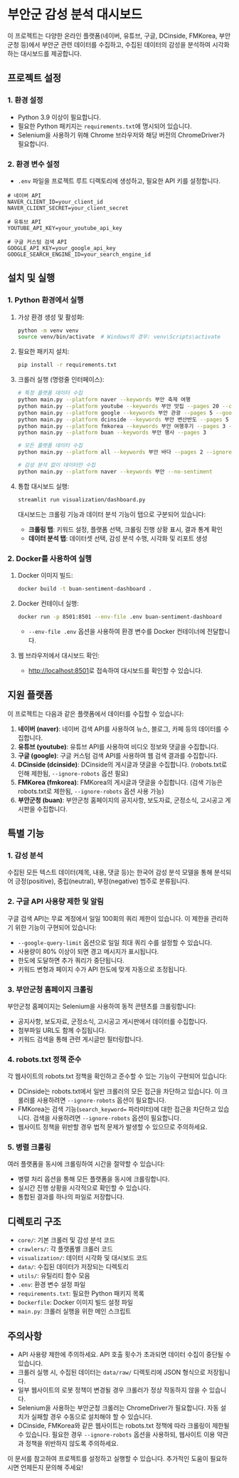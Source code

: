 # 부안군 감성 분석 대시보드

이 프로젝트는 다양한 온라인 플랫폼(네이버, 유튜브, 구글, DCinside, FMKorea, 부안군청 등)에서 부안군 관련 데이터를 수집하고, 수집된 데이터의 감성을 분석하여 시각화하는 대시보드를 제공합니다.

## 프로젝트 설정

### 1. 환경 설정

- Python 3.9 이상이 필요합니다.
- 필요한 Python 패키지는 `requirements.txt`에 명시되어 있습니다.
- Selenium을 사용하기 위해 Chrome 브라우저와 해당 버전의 ChromeDriver가 필요합니다.

### 2. 환경 변수 설정

- `.env` 파일을 프로젝트 루트 디렉토리에 생성하고, 필요한 API 키를 설정합니다.
```plaintext
# 네이버 API
NAVER_CLIENT_ID=your_client_id
NAVER_CLIENT_SECRET=your_client_secret

# 유튜브 API
YOUTUBE_API_KEY=your_youtube_api_key

# 구글 커스텀 검색 API
GOOGLE_API_KEY=your_google_api_key
GOOGLE_SEARCH_ENGINE_ID=your_search_engine_id
```

## 설치 및 실행

### 1. Python 환경에서 실행

1. 가상 환경 생성 및 활성화:

   ```bash
   python -m venv venv
   source venv/bin/activate  # Windows의 경우: venv\Scripts\activate
   ```

2. 필요한 패키지 설치:

   ```bash
   pip install -r requirements.txt
   ```

3. 크롤러 실행 (명령줄 인터페이스):

   ```bash
   # 특정 플랫폼 데이터 수집
   python main.py --platform naver --keywords 부안 축제 여행
   python main.py --platform youtube --keywords 부안 맛집 --pages 20 --comments 30
   python main.py --platform google --keywords 부안 관광 --pages 5 --google-query-limit 100
   python main.py --platform dcinside --keywords 부안 변산반도 --pages 5 --comments 50 --ignore-robots
   python main.py --platform fmkorea --keywords 부안 여행후기 --pages 3 --ignore-robots
   python main.py --platform buan --keywords 부안 행사 --pages 3
   
   # 모든 플랫폼 데이터 수집
   python main.py --platform all --keywords 부안 바다 --pages 2 --ignore-robots
   
   # 감성 분석 없이 데이터만 수집
   python main.py --platform naver --keywords 부안 --no-sentiment
   ```

4. 통합 대시보드 실행:

   ```bash
   streamlit run visualization/dashboard.py
   ```
   
   대시보드는 크롤링 기능과 데이터 분석 기능이 탭으로 구분되어 있습니다:
   - **크롤링 탭**: 키워드 설정, 플랫폼 선택, 크롤링 진행 상황 표시, 결과 통계 확인
   - **데이터 분석 탭**: 데이터셋 선택, 감성 분석 수행, 시각화 및 리포트 생성

### 2. Docker를 사용하여 실행

1. Docker 이미지 빌드:

   ```bash
   docker build -t buan-sentiment-dashboard .
   ```

2. Docker 컨테이너 실행:

   ```bash
   docker run -p 8501:8501 --env-file .env buan-sentiment-dashboard
   ```

   - `--env-file .env` 옵션을 사용하여 환경 변수를 Docker 컨테이너에 전달합니다.

3. 웹 브라우저에서 대시보드 확인:

   - [http://localhost:8501](http://localhost:8501)로 접속하여 대시보드를 확인할 수 있습니다.

## 지원 플랫폼

이 프로젝트는 다음과 같은 플랫폼에서 데이터를 수집할 수 있습니다:

1. **네이버 (naver)**: 네이버 검색 API를 사용하여 뉴스, 블로그, 카페 등의 데이터를 수집합니다.
2. **유튜브 (youtube)**: 유튜브 API를 사용하여 비디오 정보와 댓글을 수집합니다.
3. **구글 (google)**: 구글 커스텀 검색 API를 사용하여 웹 검색 결과를 수집합니다.
4. **DCinside (dcinside)**: DCinside의 게시글과 댓글을 수집합니다. (robots.txt로 인해 제한됨, `--ignore-robots` 옵션 필요)
5. **FMKorea (fmkorea)**: FMKorea의 게시글과 댓글을 수집합니다. (검색 기능은 robots.txt로 제한됨, `--ignore-robots` 옵션 사용 가능)
6. **부안군청 (buan)**: 부안군청 홈페이지의 공지사항, 보도자료, 군정소식, 고시공고 게시판을 수집합니다.

## 특별 기능

### 1. 감성 분석

수집된 모든 텍스트 데이터(제목, 내용, 댓글 등)는 한국어 감성 분석 모델을 통해 분석되어 긍정(positive), 중립(neutral), 부정(negative) 범주로 분류됩니다.

### 2. 구글 API 사용량 제한 및 알림

구글 검색 API는 무료 계정에서 일일 100회의 쿼리 제한이 있습니다. 이 제한을 관리하기 위한 기능이 구현되어 있습니다:

- `--google-query-limit` 옵션으로 일일 최대 쿼리 수를 설정할 수 있습니다.
- 사용량이 80% 이상이 되면 경고 메시지가 표시됩니다.
- 한도에 도달하면 추가 쿼리가 중단됩니다.
- 키워드 변형과 페이지 수가 API 한도에 맞게 자동으로 조정됩니다.

### 3. 부안군청 홈페이지 크롤링

부안군청 홈페이지는 Selenium을 사용하여 동적 콘텐츠를 크롤링합니다:

- 공지사항, 보도자료, 군정소식, 고시공고 게시판에서 데이터를 수집합니다.
- 첨부파일 URL도 함께 수집됩니다.
- 키워드 검색을 통해 관련 게시글만 필터링합니다.

### 4. robots.txt 정책 준수

각 웹사이트의 robots.txt 정책을 확인하고 준수할 수 있는 기능이 구현되어 있습니다:

- DCinside는 robots.txt에서 일반 크롤러의 모든 접근을 차단하고 있습니다. 이 크롤러를 사용하려면 `--ignore-robots` 옵션이 필요합니다.
- FMKorea는 검색 기능(`search_keyword=` 파라미터)에 대한 접근을 차단하고 있습니다. 검색을 사용하려면 `--ignore-robots` 옵션이 필요합니다.
- 웹사이트 정책을 위반할 경우 법적 문제가 발생할 수 있으므로 주의하세요.

### 5. 병렬 크롤링

여러 플랫폼을 동시에 크롤링하여 시간을 절약할 수 있습니다:

- 병렬 처리 옵션을 통해 모든 플랫폼을 동시에 크롤링합니다.
- 실시간 진행 상황을 시각적으로 확인할 수 있습니다.
- 통합된 결과를 하나의 파일로 저장합니다.

## 디렉토리 구조

- `core/`: 기본 크롤러 및 감성 분석 코드
- `crawlers/`: 각 플랫폼별 크롤러 코드
- `visualization/`: 데이터 시각화 및 대시보드 코드
- `data/`: 수집된 데이터가 저장되는 디렉토리
- `utils/`: 유틸리티 함수 모음
- `.env`: 환경 변수 설정 파일
- `requirements.txt`: 필요한 Python 패키지 목록
- `Dockerfile`: Docker 이미지 빌드 설정 파일
- `main.py`: 크롤러 실행을 위한 메인 스크립트

## 주의사항

- API 사용량 제한에 주의하세요. API 호출 횟수가 초과되면 데이터 수집이 중단될 수 있습니다.
- 크롤러 실행 시, 수집된 데이터는 `data/raw/` 디렉토리에 JSON 형식으로 저장됩니다.
- 일부 웹사이트의 로봇 정책이 변경될 경우 크롤러가 정상 작동하지 않을 수 있습니다.
- Selenium을 사용하는 부안군청 크롤러는 ChromeDriver가 필요합니다. 자동 설치가 실패할 경우 수동으로 설치해야 할 수 있습니다.
- DCinside, FMKorea와 같은 웹사이트는 robots.txt 정책에 따라 크롤링이 제한될 수 있습니다. 필요한 경우 `--ignore-robots` 옵션을 사용하되, 웹사이트 이용 약관과 정책을 위반하지 않도록 주의하세요.

이 문서를 참고하여 프로젝트를 설정하고 실행할 수 있습니다. 추가적인 도움이 필요하시면 언제든지 문의해 주세요!